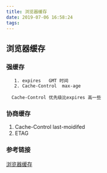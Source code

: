```yaml
---
title: 浏览器缓存
date: 2019-07-06 16:58:24
tags:
---
```



## 浏览器缓存

   ### 强缓存
       1. expires   GMT 时间
       2. Cache-Control  max-age

      Cache-Control 优先级比expires 高一些
   ### 协商缓存
   1. Cache-Control last-moidifed
   2. ETAG




### 参考链接

[浏览器缓存](https://www.cnblogs.com/etoah/p/5579622.html)
